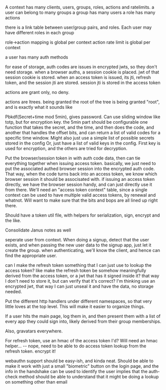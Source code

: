 A context has many clients, users, groups, roles, actions and ratelimits.
a user can belong to many groups
a group has many users
a role has many actions

there is a link table between user/group pairs, and roles.
Each user may have different roles in each group

role->action mapping is global per context
action rate limit is global per context

a user has many auth methods

for ease of storage, auth codes are issues in encrypted jwts, so they don't need storage.
when a browser auths, a session cookie is placed.  jwt of that session cookie is stored.
when an access token is issued, its jti, refresh token, and the session jti are stored.
session jti is stored in the access token

actions are grant only, no deny.

actions are ltrees.  being granted the root of the tree is being granted "root", and is exactly what it sounds like


Pbkdf(Secret+time mod 5min), gives password. Can use sliding window like totp, but for encryption key. 
the 5min part should be configurable
one function that takes the secret, and the time, and then does the code, and another that handles the offset bits, and can return a list of valid codes for a specific time window.
Might also just use a simple list of possible secrets stored in the config
Or, just have a list of valid keys in the config. First key is used for encryption, and the others are tried for decryption. 

Put the browser/session token in with auth code data, then can tie everything together when issuing access token. 
basically, we just need to put the associated authed browser session into the encrypted auth code.  That way, when the code turns back into an access token,
we know which browser session it should be associsated with.  if issuing an access token directly, we have the browser session handy, and can just directly use it from there.
We'll need an "access token context" table, since a single context can be used to have multiple valid access tokens, by renewal and whatnot.  Will want to make sure that
the bits and bops are all lined up right there.

Should have a token util file, with helpers for serialization, sign, encrypt and the like. 

Consolidate Janus notes as well


seperate user from context.  When doing a signup, detect that the user exists, and when passing the new user data to the signup app, just let it create the group.
when authenticating, we'll know the client, and hence can find the appropriate user.

can I make the refresh token something that I can just use to lookup the access token?  like make the refresh token be somehow meaningfully derived from the access token, or a jwt that has it signed inside it?  that way I don't need to store it, but can verify that it's correct?
I'm thinking use an encrypted jwt, that way I can just unseal it and have the data, no storage needed.


Put the different http handlers under different namespaces, so that very little loves at the top level.  This will make it easier to organize things. 

If a user hits the main page, log them in, and then present them with a list of every app they could sign into, likely derived from their group memberships. 

Also, gravatars everywhere. 

For refresh token, use an hmac of the access token I'd? Will need an hmac helper... -- nope, need to be able to do access token lookup from the refresh token.  encrypt it!

webauthn support should be easy-ish, and kinda neat.  Should be able to make it work with just a small "biometric" button on the login page, and the info in the handshake can be used to identify the user
implies that the auth-check method should be able to understand that it might be doing a lookup on something other than email
